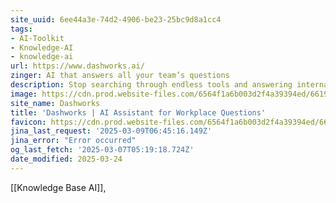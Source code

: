 ```yaml
---
site_uuid: 6ee44a3e-74d2-4906-be23-25bc9d8a1cc4
tags:
- AI-Toolkit
- Knowledge-AI
- knowledge-ai
url: https://www.dashworks.ai/
zinger: AI that answers all your team’s questions
description: Stop searching through endless tools and answering internal FAQs. Get instant answers with AI that searches all your company knowledge at once.
image: https://cdn.prod.website-files.com/6564f1a6b003d2f4a39394ed/66199c50193eddf2d2d84709_Dashworks-Open-Graph-Apr-2024.png
site_name: Dashworks
title: 'Dashworks | AI Assistant for Workplace Questions'
favicon: https://cdn.prod.website-files.com/6564f1a6b003d2f4a39394ed/66203ddedd2cf71644d14c0c_fav.svg
jina_last_request: '2025-03-09T06:45:16.149Z'
jina_error: "Error occurred"
og_last_fetch: '2025-03-07T05:19:18.724Z'
date_modified: 2025-03-24
---
```




[[Knowledge Base AI]],
